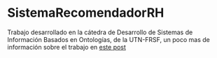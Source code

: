 # SistemaRecomendadorRH

Trabajo desarrollado en la cátedra de Desarrollo de Sistemas de Información Basados en Ontologías, de la UTN-FRSF, un poco mas de información sobre el trabajo en [este post](https://nvpadula.wordpress.com/2016/06/04/un-sistema-recomendador-basado-en-ontologias-con-stardog-y-java/)
